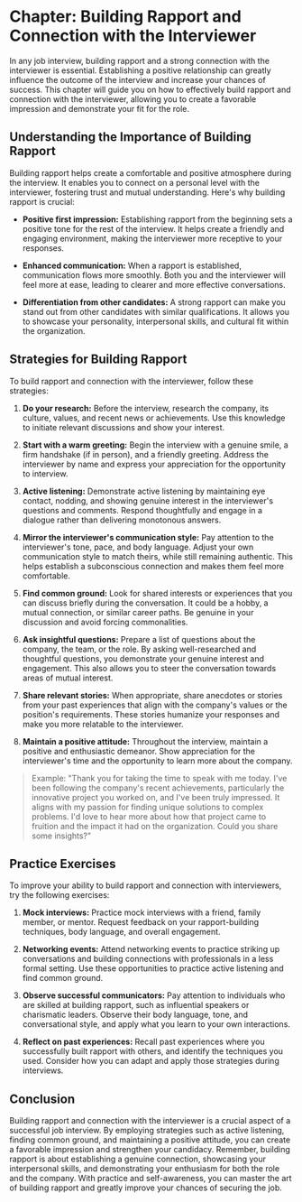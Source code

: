 Chapter: Building Rapport and Connection with the Interviewer
=============================================================

In any job interview, building rapport and a strong connection with the interviewer is essential. Establishing a positive relationship can greatly influence the outcome of the interview and increase your chances of success. This chapter will guide you on how to effectively build rapport and connection with the interviewer, allowing you to create a favorable impression and demonstrate your fit for the role.

Understanding the Importance of Building Rapport
------------------------------------------------

Building rapport helps create a comfortable and positive atmosphere during the interview. It enables you to connect on a personal level with the interviewer, fostering trust and mutual understanding. Here's why building rapport is crucial:

* **Positive first impression:** Establishing rapport from the beginning sets a positive tone for the rest of the interview. It helps create a friendly and engaging environment, making the interviewer more receptive to your responses.

* **Enhanced communication:** When a rapport is established, communication flows more smoothly. Both you and the interviewer will feel more at ease, leading to clearer and more effective conversations.

* **Differentiation from other candidates:** A strong rapport can make you stand out from other candidates with similar qualifications. It allows you to showcase your personality, interpersonal skills, and cultural fit within the organization.

Strategies for Building Rapport
-------------------------------

To build rapport and connection with the interviewer, follow these strategies:

1. **Do your research:** Before the interview, research the company, its culture, values, and recent news or achievements. Use this knowledge to initiate relevant discussions and show your interest.

2. **Start with a warm greeting:** Begin the interview with a genuine smile, a firm handshake (if in person), and a friendly greeting. Address the interviewer by name and express your appreciation for the opportunity to interview.

3. **Active listening:** Demonstrate active listening by maintaining eye contact, nodding, and showing genuine interest in the interviewer's questions and comments. Respond thoughtfully and engage in a dialogue rather than delivering monotonous answers.

4. **Mirror the interviewer's communication style:** Pay attention to the interviewer's tone, pace, and body language. Adjust your own communication style to match theirs, while still remaining authentic. This helps establish a subconscious connection and makes them feel more comfortable.

5. **Find common ground:** Look for shared interests or experiences that you can discuss briefly during the conversation. It could be a hobby, a mutual connection, or similar career paths. Be genuine in your discussion and avoid forcing commonalities.

6. **Ask insightful questions:** Prepare a list of questions about the company, the team, or the role. By asking well-researched and thoughtful questions, you demonstrate your genuine interest and engagement. This also allows you to steer the conversation towards areas of mutual interest.

7. **Share relevant stories:** When appropriate, share anecdotes or stories from your past experiences that align with the company's values or the position's requirements. These stories humanize your responses and make you more relatable to the interviewer.

8. **Maintain a positive attitude:** Throughout the interview, maintain a positive and enthusiastic demeanor. Show appreciation for the interviewer's time and the opportunity to learn more about the company.

> Example: "Thank you for taking the time to speak with me today. I've been following the company's recent achievements, particularly the innovative project you worked on, and I've been truly impressed. It aligns with my passion for finding unique solutions to complex problems. I'd love to hear more about how that project came to fruition and the impact it had on the organization. Could you share some insights?"

Practice Exercises
------------------

To improve your ability to build rapport and connection with interviewers, try the following exercises:

1. **Mock interviews:** Practice mock interviews with a friend, family member, or mentor. Request feedback on your rapport-building techniques, body language, and overall engagement.

2. **Networking events:** Attend networking events to practice striking up conversations and building connections with professionals in a less formal setting. Use these opportunities to practice active listening and find common ground.

3. **Observe successful communicators:** Pay attention to individuals who are skilled at building rapport, such as influential speakers or charismatic leaders. Observe their body language, tone, and conversational style, and apply what you learn to your own interactions.

4. **Reflect on past experiences:** Recall past experiences where you successfully built rapport with others, and identify the techniques you used. Consider how you can adapt and apply those strategies during interviews.

Conclusion
----------

Building rapport and connection with the interviewer is a crucial aspect of a successful job interview. By employing strategies such as active listening, finding common ground, and maintaining a positive attitude, you can create a favorable impression and strengthen your candidacy. Remember, building rapport is about establishing a genuine connection, showcasing your interpersonal skills, and demonstrating your enthusiasm for both the role and the company. With practice and self-awareness, you can master the art of building rapport and greatly improve your chances of securing the job.
